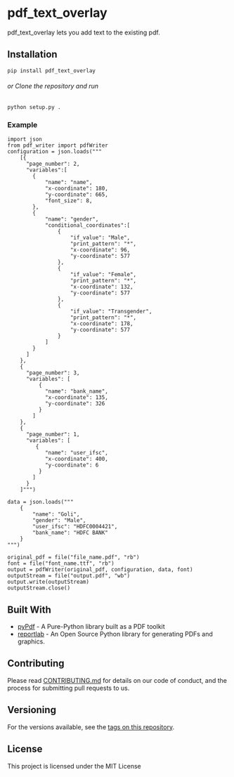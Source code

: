 # pdf_text_overlay

pdf_text_overlay lets you add text to the existing pdf.

## Installation

```pip install pdf_text_overlay```
###### or Clone the repository and run
```python setup.py .```

### Example

```
import json
from pdf_writer import pdfWriter
configuration = json.loads("""   	
    [{
      "page_number": 2,
      "variables":[
       	{
            "name": "name",
            "x-coordinate": 180,
            "y-coordinate": 665,
            "font_size": 8,
        },
 		{
      	    "name": "gender",
   	        "conditional_coordinates":[    
          	    {
              		"if_value": "Male",
              		"print_pattern": "*",
              	 	"x-coordinate": 96,
              		"y-coordinate": 577
              	},
              	{
                    "if_value": "Female",
                    "print_pattern": "*",
                    "x-coordinate": 132,
                    "y-coordinate": 577
                },
                {
                 	"if_value": "Transgender",
                    "print_pattern": "*",
                    "x-coordinate": 178,
                    "y-coordinate": 577
                }
        	]
      	}
      ]
    },
    {
      "page_number": 3,
      "variables": [
          {
            "name": "bank_name",
            "x-coordinate": 135,
            "y-coordinate": 326
          }
        ]
    },
    {
      "page_number": 1,
      "variables": [
         {
            "name": "user_ifsc",
            "x-coordinate": 400,
            "y-coordinate": 6
          }
        ] 
      }
    ]""")

data = json.loads("""
    {	
        "name": "Goli",
        "gender": "Male",
        "user_ifsc": "HDFC0004421",
        "bank_name": "HDFC BANK"
    }
""")

original_pdf = file("file_name.pdf", "rb")
font = file("font_name.ttf", "rb")
output = pdfWriter(original_pdf, configuration, data, font)
outputStream = file("output.pdf", "wb")
output.write(outputStream)
outputStream.close()
```
## Built With

* [pyPdf](http://pybrary.net/pyPdf/) - A Pure-Python library built as a PDF toolkit
* [reportlab](http://www.reportlab.com/) - An Open Source Python library for generating PDFs and graphics.

## Contributing

Please read [CONTRIBUTING.md]() for details on our code of conduct, and the process for submitting pull requests to us.

## Versioning

For the versions available, see the [tags on this repository](https://github.com/shridarpatil/pdf_text_overlay/tags). 

## License

This project is licensed under the MIT License



